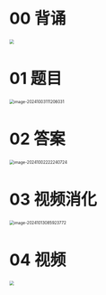 # 00 背诵

<img src="https://cvp.oss-cn-shanghai.aliyuncs.com/202410141557892.png" style="zoom:50%;" />



# 01 题目

<img src="https://cvp.oss-cn-shanghai.aliyuncs.com/202410031112071.png" alt="image-20241003111206031" style="zoom:50%;" />



# 02 答案

<img src="https://cvp.oss-cn-shanghai.aliyuncs.com/202410022222774.png" alt="image-20241002222240724" style="zoom:50%;" />



# 03 视频消化

<img src="https://cvp.oss-cn-shanghai.aliyuncs.com/202410130859919.png" alt="image-20241013085923772" style="zoom:50%;" />



# 04 视频

<img src="https://cvp.oss-cn-shanghai.aliyuncs.com/202410131528211.png" style="zoom:50%;" />
